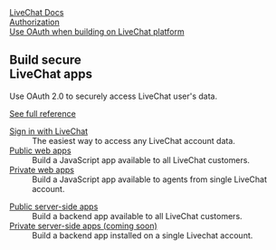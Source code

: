 <section class="docs-full-desc light">
	<div class="content">
	<div class="content-column">
		<div class="docs-covers">
			<a href="/authorization" class="docs-cover blue" data-color="#03a9f4">
				<div class="docs-cover-header">LiveChat Docs</div>
				<div class="docs-cover-title"><span class="docs-cover-underline">Authorization</span></div>
				<div class="docs-cover-subtitle">Use OAuth when building on LiveChat platform</div>
			</a>
			<div class="docs-cover-intro">
				<h2>Build secure<br>LiveChat apps</h2>
				<p>Use OAuth 2.0 to securely access LiveChat user's data.</p>
				<a href="/authorization" class="cta blue">See full reference</a>
			</div>
		</div>
	</div>
	<div class="content-column">
		<div class="docs-covers">
			<dl class="docs-sections blue">
				<dt><a href="/authorization#sign-in-with-livechat">Sign in with LiveChat</a></dt>
				<dd>The easiest way to access any LiveChat account data.</dd>
				<dt><a href="/authorization#public-web-apps">Public web apps</a></dt>
				<dd>Build a JavaScript app available to all LiveChat customers.</dd>
				<dt><a href="/authorization#private-web-apps">Private web apps</a></dt>
				<dd>Build a JavaScript app available to agents from single LiveChat account.</dd>
			</dl>
			<dl class="docs-sections blue">
				<dt><a href="/authorization#public-server-side-apps-coming-soon">Public server-side apps</a></dt>
				<dd>Build a backend app available to all LiveChat customers.</dd>
				<dt><a href="/authorization#private-server-side-apps-coming-soon">Private server-side apps (coming&nbsp;soon)</a></dt>
				<dd>Build a backend app installed on a single Livechat account.</dd>
			</dl>
		</div>
		</div>
	</div>
</section>
